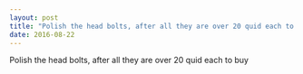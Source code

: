 ```yaml
---
layout: post
title: "Polish the head bolts, after all they are over 20 quid each to buy"
date: 2016-08-22 
---
```

Polish the head bolts, after all they are over 20 quid each to buy﻿